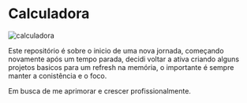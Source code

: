 ﻿# Calculadora


![calculadora](https://github.com/carolinavitorio/calculadora/assets/51249735/617d12b0-c9ff-404d-9640-fec0359b339a)

 Este repositório é sobre o inicio de uma nova jornada, começando novamente após um tempo parada, decidi voltar a ativa criando alguns projetos basicos para um refresh na memória, o importante é sempre manter a conistência e o foco.
 
 Em busca de me aprimorar e crescer profissionalmente.
